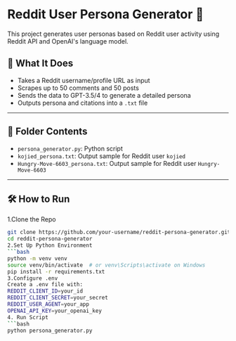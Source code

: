 # Reddit User Persona Generator 🧠

This project generates user personas based on Reddit user activity using Reddit API and OpenAI's language model.

## 📌 What It Does
- Takes a Reddit username/profile URL as input
- Scrapes up to 50 comments and 50 posts
- Sends the data to GPT-3.5/4 to generate a detailed persona
- Outputs persona and citations into a `.txt` file

---

## 📂 Folder Contents
- `persona_generator.py`: Python script
- `kojied_persona.txt`: Output sample for Reddit user `kojied`
- `Hungry-Move-6603_persona.txt`: Output sample for Reddit user `Hungry-Move-6603`

---

## 🛠️ How to Run

1.Clone the Repo
```bash
git clone https://github.com/your-username/reddit-persona-generator.git
cd reddit-persona-generator
2.Set Up Python Environment
```bash
python -m venv venv
source venv/bin/activate  # or venv\Scripts\activate on Windows
pip install -r requirements.txt
3.Configure .env
Create a .env file with:
REDDIT_CLIENT_ID=your_id
REDDIT_CLIENT_SECRET=your_secret
REDDIT_USER_AGENT=your_app
OPENAI_API_KEY=your_openai_key
4. Run Script
```bash
python persona_generator.py
